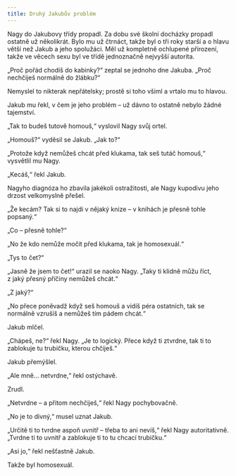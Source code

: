 ```yaml
---
title: Druhý Jakubův problém
---
```


Nagy do Jakubovy třídy propadl. Za dobu své školní docházky propadl ostatně už několikrát. Bylo mu už čtrnáct, takže byl o tři roky starší a o hlavu větší než Jakub a jeho spolužáci. Měl už kompletně ochlupené přirození, takže ve věcech sexu byl ve třídě jednoznačně nejvyšší autorita.

„Proč pořád chodíš do kabinky?“ zeptal se jednoho dne Jakuba. „Proč nechčiješ normálně do žlábku?“

Nemyslel to nikterak nepřátelsky; prostě si toho všiml a vrtalo mu to hlavou.

Jakub mu řekl, v čem je jeho problém – už dávno to ostatně nebylo žádné tajemství.

„Tak to budeš tutově homouš,“ vyslovil Nagy svůj ortel.

„Homouš?“ vyděsil se Jakub. „Jak to?“

„Protože když nemůžeš chcát před klukama, tak seš tutáč homouš,“ vysvětlil mu Nagy.

„Kecáš,“ řekl Jakub.

Nagyho diagnóza ho zbavila jakékoli ostražitosti, ale Nagy kupodivu jeho drzost velkomyslně přešel.

„Že kecám? Tak si to najdi v nějaký knize – v knihách je přesně tohle popsaný.“

„Co – přesně tohle?“

„No že kdo nemůže močit před klukama, tak je homosexuál.“

„Tys to čet?“

„Jasně že jsem to čet!“ urazil se naoko Nagy. „Taky ti klidně můžu říct, z jaký přesný příčiny nemůžeš chcát.“

„Z jaký?“

„No přece poněvadž když seš homouš a vidíš péra ostatních, tak se normálně vzrušíš a nemůžeš tím pádem chcát.“

Jakub mlčel.

„Chápeš, ne?“ řekl Nagy. „Je to logický. Přece když ti ztvrdne, tak ti to zablokuje tu trubičku, kterou chčiješ.“

Jakub přemýšlel.

„Ale mně… netvrdne,“ řekl ostýchavě.

Zrudl.

„Netvrdne – a přitom nechčiješ,“ řekl Nagy pochybovačně.

„No je to divný,“ musel uznat Jakub.

„Určitě ti to tvrdne aspoň uvnitř – třeba to ani nevíš,“ řekl Nagy autoritativně. „Tvrdne ti to uvnitř a zablokuje ti to tu chcací trubičku.“

„Asi jo,“ řekl nešťastně Jakub.

Takže byl homosexuál.
